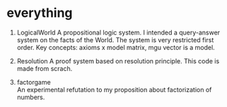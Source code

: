 # everything

1. LogicalWorld
 A propositional logic system. I intended a query-answer system on the facts of the World.
 The system is very restricted first order.
 Key concepts: axioms x model matrix, mgu vector is a model.
 
2. Resolution
 A proof system based on resolution principle. 
 This code is made from scrach.
 
3. factorgame	
 An experimental refutation to my proposition about factorization of numbers.
 
